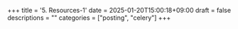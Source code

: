 +++
title = '5. Resources-1'
date = 2025-01-20T15:00:18+09:00
draft = false
descriptions = ""
categories = ["posting", "celery"]
+++

